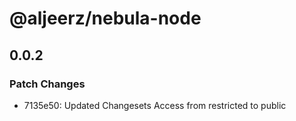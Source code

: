 # @aljeerz/nebula-node

## 0.0.2

### Patch Changes

- 7135e50: Updated Changesets Access from restricted to public
